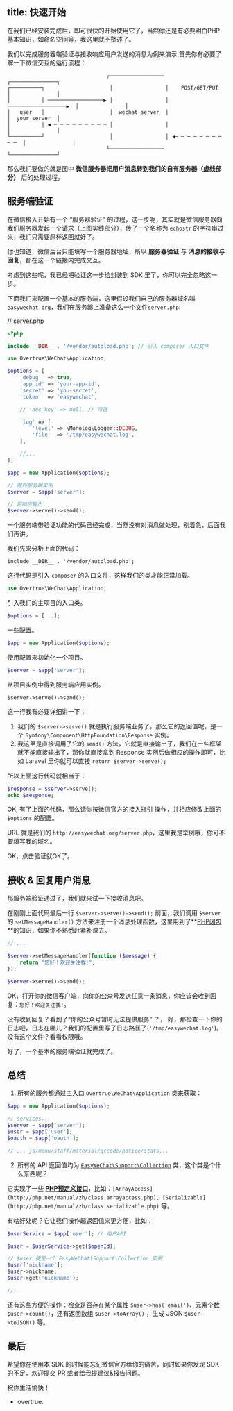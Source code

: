 title: 快速开始
---

在我们已经安装完成后，即可很快的开始使用它了，当然你还是有必要明白PHP基本知识，如命名空间等，我这里就不赘述了。

我们以完成服务器端验证与接收响应用户发送的消息为例来演示,首先你有必要了解一下微信交互的运行流程：

                                    ┌─────────────────┐                       ┌───────────────┐
    ┌──────────┐                     │                 │    POST/GET/PUT       │               │
    │          │ ──────────────────▶ │                 │ ───────────────────▶  │               │
    │   user   │                     │  wechat server  │                       │  your server  │
    │          │ ◀ ─ ─ ─ ─ ─ ─ ─ ─ ─ │                 │                       │               │
    └──────────┘                     │                 │ ◀─ ─ ─ ─ ─ ─ ─ ─ ─ ─  │               │
                                    └─────────────────┘                       └───────────────┘

那么我们要做的就是图中 **微信服务器把用户消息转到我们的自有服务器（虚线部分）** 后的处理过程。

## 服务端验证

在微信接入开始有一个 “服务器验证” 的过程，这一步呢，其实就是微信服务器向我们服务器发起一个请求（上图实线部分），传了一个名称为 `echostr` 的字符串过来，我们只需要原样返回就好了。

你也知道，微信后台只能填写一个服务器地址，所以 **服务器验证** 与 **消息的接收与回复**，都在这一个链接内完成交互。

考虑到这些呢，我已经把验证这一步给封装到 SDK 里了，你可以完全忽略这一步。

下面我们来配置一个基本的服务端，这里假设我们自己的服务器域名叫 `easywechat.org`，我们在服务器上准备这么一个文件`server.php`:

// server.php

```php
<?php

include __DIR__ . '/vendor/autoload.php'; // 引入 composer 入口文件

use Overtrue\WeChat\Application;

$options = [
    'debug'  => true,
    'app_id' => 'your-app-id',
    'secret' => 'you-secret',
    'token'  => 'easywechat',

    // 'aes_key' => null, // 可选

    'log' => [
        'level' => \Monolog\Logger::DEBUG,
        'file'  => '/tmp/easywechat.log',
    ],

    //...
];

$app = new Application($options);

// 得到服务端实例
$server = $app['server'];

// 将响应输出
$server->serve()->send();

```

一个服务端带验证功能的代码已经完成，当然没有对消息做处理，别着急，后面我们再讲。

我们先来分析上面的代码：

```
include __DIR__ . '/vendor/autoload.php';
```

这行代码是引入 `composer` 的入口文件，这样我们的类才能正常加载。

```php
use Overtrue\WeChat\Application;
```

引入我们的主项目的入口类。

```php
$options = [...];
```

一些配置。

```php
$app = new Application($options);
```

使用配置来初始化一个项目。

```php
$server = $app['server'];
```

从项目实例中得到服务端应用实例。

```
$server->serve()->send();
```

这一行我有必要详细讲一下：

1. 我们的 `$server->serve()` 就是执行服务端业务了，那么它的返回值呢，是一个 `Symfony\Component\HttpFoundation\Response` 实例。
2. 我这里是直接调用了它的 `send()` 方法，它就是直接输出了，我们在一些框架就不能直接输出了，那你就直接拿到 Response 实例后做相应的操作即可，比如 Laravel 里你就可以直接 `return $server->serve();`

所以上面这行代码就相当于：

```php
$response = $server->serve();
echo $response;
```

OK, 有了上面的代码，那么请你按[微信官方的接入指引](http://mp.weixin.qq.com/wiki/17/2d4265491f12608cd170a95559800f2d.html) 操作，并相应修改上面的 `$options` 的配置。

URL 就是我们的 `http://easywechat.org/server.php`，这里我是举例哦，你可不要填写我的域名。

OK，点击验证就OK了。


## 接收 & 回复用户消息

那服务端验证通过了，我们就来试一下接收消息吧。

在刚刚上面代码最后一行 `$server->serve()->send();` 前面，我们调用 `$server` 的 `setMessageHandler()` 方法来注册一个消息处理函数，这里用到了**[PHP闭包](http://php.net/manual/zh/functions.anonymous.php)**的知识，如果你不熟悉赶紧补课去。

```php
// ...

$server->setMessageHandler(function ($message) {
    return "您好！欢迎关注我!";
});

$server->serve()->send();

```

OK，打开你的微信客户端，向你的公众号发送任意一条消息，你应该会收到回复：`您好！欢迎关注我!`。

没有收到回复？看到了“你的公众号暂时无法提供服务” ？， 好，那检查一下你的日志吧，日志在哪儿？我们的配置里写了日志路径了(`'/tmp/easywechat.log'`)。 没有这个文件？看看权限哦。

好了，一个基本的服务端验证就完成了。

## 总结

1. 所有的服务都通过主入口 `Overtrue\WeChat\Application` 类来获取：

 ```php
 $app = new Application($options);

 // services...
 $server = $app['server'];
 $user = $app['user'];
 $oauth = $app['oauth'];

 // ... js/menu/staff/material/qrcode/notice/stats...

 ```

2. 所有的 API 返回值均为 [`EasyWeChat\Support\Collection`](https://github.com/EasyWeChat/support/blob/master/src/Collection.php) 类，这个类是个什么东西呢？

 它实现了一些 **[PHP预定义接口](http://php.net/manual/zh/reserved.interfaces.php)**，比如：`[ArrayAccess](http://php.net/manual/zh/class.arrayaccess.php)`、`[Serializable](http://php.net/manual/zh/class.serializable.php)` 等。

 有啥好处呢？它让我们操作起返回值来更方便，比如：

 ```php
 $userService = $app['user']; // 用户API

 $user = $userService->get($openId);

 // $user 便是一个 EasyWeChat\Support\Collection 实例
 $user['nickname'];
 $user->nickname;
 $user->get('nickname');

 //...
 ```

 还有这些方便的操作：检查是否存在某个属性 `$user->has('email')`、元素个数`$user->count()`，还有返回数组 `$user->toArray()` ，生成 JSON `$user->toJSON()` 等。


 ## 最后

 希望你在使用本 SDK 的时候能忘记微信官方给你的痛苦，同时如果你发现 SDK 的不足，欢迎提交 PR 或者给我[提建议&报告问题](https://github.com/overtrue/wechat/issues)。

 祝你生活愉快！

 - overtrue.
